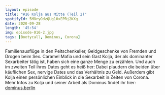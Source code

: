 ```yaml
---
layout: episode
title: "#16 Kolja aus Mitte (Teil 2)"
spotifyId: 5M8ryOdzQUg10xEPRj2KXg
date: 2020-09-28
length: '45:54'
img: episode-016-2.jpg
tags: [Bootycall, Dominus, Corona]
---
```

Familienausflüge in den Peitschenkeller, Geldgeschenke von Fremden und Drogen beim Sex. Caramel Mafia und sein Gast Kolja, der als dominanter Sexarbeiter tätig ist, haben sich eine ganze Menge zu erzählen. Und auch im zweiten Teil ihres Dates geht es heiß her: Dabei plaudern die beiden über käuflichen Sex, nervige Dates und das Verhältnis zu Geld. Außerdem gibt Kolja einen persönlichen Einblick in die Sexarbeit in Zeiten von Corona. Mehr Infos zu Kolja und seiner Arbeit als Dominus findet ihr hier: [dominus.berlin](https://www.dominus.berlin)